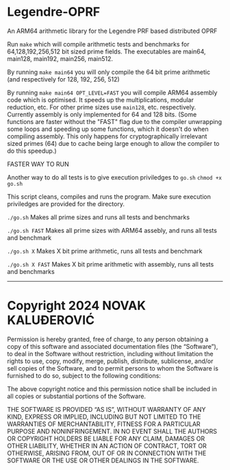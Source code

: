 # Legendre-OPRF
An ARM64 arithmetic library for the Legendre PRF based distributed OPRF

Run `make` which will compile arithmetic tests and benchmarks for 64,128,192,256,512 bit sized prime fields. The executables are main64, main128, main192, main256, main512.

By running `make main64` you will only compile the 64 bit prime arithmetic (and respectively for 128, 192, 256, 512)

By running `make main64 OPT_LEVEL=FAST` you will compile ARM64 assembly code which is optimised. It speeds up the multiplications, modular reduction, etc. For other prime sizes use `main128`, etc. respectively. Currently assembly is only implemented for 64 and 128 bits. (Some functions are faster without the "FAST" flag due to the compiler unwrapping some loops and speeding up some functions, which it doesn't do when compiling assembly. This only happens for cryptographically irrelevant sized primes (64) due to cache being large enough to allow the compiler to do this speedup.)


FASTER WAY TO RUN

Another way to do all tests is to give execution priviledges to `go.sh` 
`chmod +x go.sh`

This script cleans, compiles and runs the program. Make sure execution priviledges are provided for the directory. 

`./go.sh` Makes all prime sizes and runs all tests and benchmarks

`./go.sh FAST` Makes all prime sizes with ARM64 assebly, and runs all tests and benchmark 

`./go.sh X` Makes X bit prime arithmetic, runs all tests and benchmark

`./go.sh X FAST` Makes X bit prime arithmetic with assembly, runs all tests and benchmarks





---

# Copyright 2024 NOVAK KALUĐEROVIĆ

Permission is hereby granted, free of charge, to any person obtaining a copy of this software and associated documentation files (the “Software”), to deal in the Software without restriction, including without limitation the rights to use, copy, modify, merge, publish, distribute, sublicense, and/or sell copies of the Software, and to permit persons to whom the Software is furnished to do so, subject to the following conditions:

The above copyright notice and this permission notice shall be included in all copies or substantial portions of the Software.

THE SOFTWARE IS PROVIDED “AS IS”, WITHOUT WARRANTY OF ANY KIND, EXPRESS OR IMPLIED, INCLUDING BUT NOT LIMITED TO THE WARRANTIES OF MERCHANTABILITY, FITNESS FOR A PARTICULAR PURPOSE AND NONINFRINGEMENT. IN NO EVENT SHALL THE AUTHORS OR COPYRIGHT HOLDERS BE LIABLE FOR ANY CLAIM, DAMAGES OR OTHER LIABILITY, WHETHER IN AN ACTION OF CONTRACT, TORT OR OTHERWISE, ARISING FROM, OUT OF OR IN CONNECTION WITH THE SOFTWARE OR THE USE OR OTHER DEALINGS IN THE SOFTWARE.


